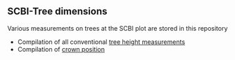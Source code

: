 ## SCBI-Tree dimensions
Various measurements on trees at the SCBI plot are stored in this repository 
- Compilation of all conventional [tree height measurements](https://github.com/SCBI-ForestGEO/SCBI-ForestGEO-Data/tree/master/tree_dimensions/tree_heights)
- Compilation of [crown position](https://github.com/SCBI-ForestGEO/SCBI-ForestGEO-Data/tree/master/tree_dimensions/tree_crown_position)
